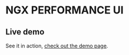 # NGX PERFORMANCE UI

## Live demo

See it in action, [check out the demo page](https://ngx-performance-ui.firebaseapp.com).
